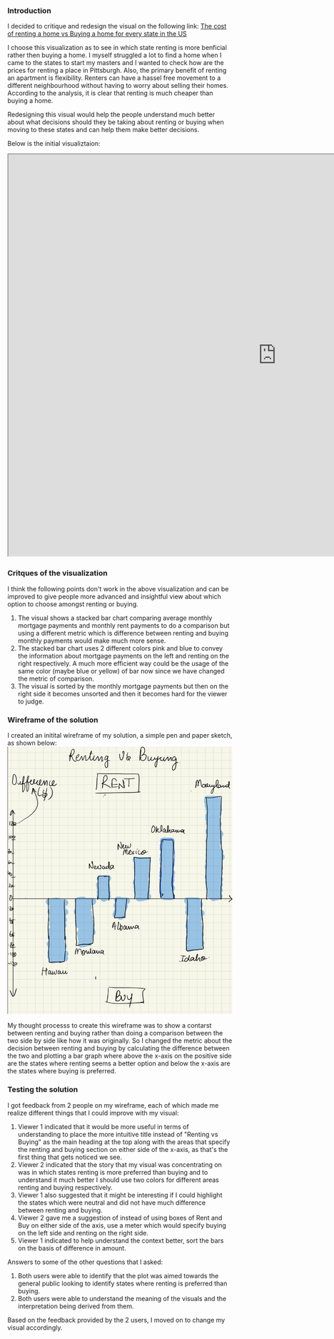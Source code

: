 ### Introduction
I decided to critique and redesign the visual on the following link: [The cost of renting a home vs Buying a home for every state in the US](https://howmuch.net/articles/cost-renting-vs-owning-home)

I choose this visualization as to see in which state renting is more benficial rather then buying a home. I myself struggled a lot to find a home when I came to the states to start my masters and I wanted to check how are the prices for renting a place in Pittsburgh. Also, the primary benefit of renting an apartment is flexibility. Renters can have a hassel free movement to a different neighbourhood without having to worry about selling their homes. According to the analysis, it is clear that renting is much cheaper than buying a home.

Redesigning this visual would help the people understand much better about what decisions should they be taking about renting or buying when moving to these states and can help them make better decisions.

Below is the initial visualiztaion:

<iframe width="1200" height="900" src="https://cdn.howmuch.net/articles/117_chart-7e7c.jpg"></iframe>

### Critques of the visualization
I think the following points don't work in the above visualization and can be improved to give people more advanced and insightful view about which option to choose amongst renting or buying.
1. The visual shows a stacked bar chart comparing average monthly mortgage payments and monthly rent payments  to do a comparison but using a different metric which is difference between renting and buying monthly payments would make much more sense.
2. The stacked bar chart uses 2 different colors pink and blue to convey the information about mortgage payments on the left and renting on the right respectively. A much more efficient way could be the usage of the same color (maybe blue or yellow) of bar now since we have changed the metric of comparison.
3. The visual is sorted by the monthly mortgage payments but then on the right side it becomes unsorted and then it becomes hard for the viewer to judge. 


### Wireframe of the solution
I created an initital wireframe of my solution, a simple pen and paper sketch, as shown below:
![Wireframe](/Wireframe.png)

My thought processs to create this wireframe was to show a contarst between renting and buying rather than doing a comparison between the two side by side like how it was originally. So I changed the metric about the decision between renting and buying by calculating the difference between the two and plotting a bar graph where above the x-axis on the positive side are the states where renting seems a better option and below the x-axis are the states where buying is preferred.

### Testing the solution
I got feedback from 2 people on my wireframe, each of which made me realize different things that I could improve with my visual:

1. Viewer 1 indicated that it would be more useful in terms of understanding to place the more intuitive title instead of "Renting vs Buying" as the main heading at the top along with the areas that specify the renting and buying section on either side of the x-axis, as that's the first thing that gets noticed we see.
2. Viewer 2 indicated that the story that my visual was concentrating on was in which states renting is more preferred than buying and to understand it much better I should use two colors for different areas renting and buying respectively.
3. Viewer 1 also suggested that it might be interesting if I could highlight the states which were neutral and did not have much difference between renting and buying.
4. Viewer 2 gave me a suggestion of instead of using boxes of Rent and Buy on either side of the axis, use a meter which would specify buying on the left side and renting on the right side.
5. Viewer 1 indicated to help understand the context better, sort the bars on the basis of difference in amount.

Answers to some of the other questions that I asked:
1. Both users were able to identify that the plot was aimed towards the general public looking to identify states where renting is preferred than buying.
2. Both users were able to understand the meaning of the visuals and the interpretation being derived from them.
 
Based on the feedback provided by the 2 users, I moved on to change my visual accordingly.
